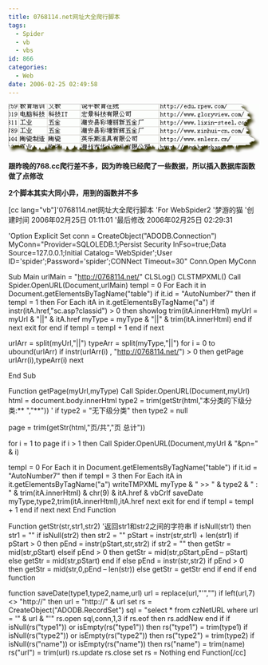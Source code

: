 ```yaml
---
title: 0768114.net网址大全爬行脚本
tags:
  - Spider
  - vb
  - vbs
id: 866
categories:
  - Web
date: 2006-02-25 02:49:58
---
```


![](/images/2006/02/25_2006-2-225454264_12714.gif)

**跟昨晚的768.cc爬行差不多，因为昨晚已经爬了一些数据，所以插入数据库函数做了点修改**

**2个脚本其实大同小异，用到的函数并不多**

[cc lang="vb"]'0768114.net网址大全爬行脚本
'For WebSpider2
'梦游的猫
'创建时间 2006年02月25日 01:11:01
'最后修改 2006年02月25日 02:29:31

'Option Explicit
Set conn = CreateObject("ADODB.Connection")
MyConn="Provider=SQLOLEDB.1;Persist Security InFso=true;Data Source=127.0.0.1;Initial Catalog='WebSpider';User ID='spider';Password='spider';CONNect Timeout=30"
Conn.Open MyConn

Sub Main
 urlMain = "http://0768114.net/"
 CLSLog()
 CLSTMPXML()
 Call Spider.OpenURL(Document,urlMain)
 tempI = 0
 For Each it in Document.getElementsByTagName("table")
  if it.id = "AutoNumber7" then
   if  tempI = 1 then
    For Each itA in it.getElementsByTagName("a")
     if instr(itA.href,"sc.asp?classid") > 0 then
      showlog trim(itA.innerHtml)
      myUrl = myUrl & "||" & itA.href
      myType = myType & "||" & trim(itA.innerHtml)
     end if
    next
    exit for
   end if
   tempI = tempI + 1
  end if
 next

 urlArr = split(myUrl,"||")
 typeArr = split(myType,"||")
 for i = 0 to ubound(urlArr)
  if instr(urlArr(i) , "http://0768114.net/") > 0 then getPage urlArr(i),typeArr(i)
 next

End Sub

Function getPage(myUrl,myType)
 Call Spider.OpenURL(Document,myUrl)
 html = document.body.innerHtml
 type2 = trim(getStr(html,"本分类的下级分类:** ","**"))
' if type2 = "无下级分类" then type2 = null

 page = trim(getStr(html,"页/共","页 总计"))

 for i = 1 to page
  if i > 1 then Call Spider.OpenURL(Document,myUrl & "&pn=" & i)

  tempI = 0
  For Each it in Document.getElementsByTagName("table")
   if it.id = "AutoNumber7" then
    if tempI = 3 then
     For Each itA in it.getElementsByTagName("a")
       writeTMPXML myType & " >> " & type2 & " : " & trim(itA.innerHtml) & chr(9) & itA.href & vbCrlf
       saveDate myType,type2,trim(itA.innerHtml),itA.href
     next
     exit for
    end if
    tempI = tempI + 1
   end if
  next
 next
End Function

Function getStr(str,str1,str2)  '返回str1和str2之间的字符串
 if isNull(str1) then str1 = ""
 if isNull(str2) then str2 = ""
 pStart = instr(str,str1) + len(str1)
 if pStart > 0 then
  pEnd = instr(pStart,str,str2)
  if str2 = "" then
   getStr = mid(str,pStart)
  elseif pEnd > 0 then
   getStr = mid(str,pStart,pEnd – pStart)
  else
   getStr = mid(str,pStart)
  end if
 else
  pEnd = instr(str,str2)
  if pEnd > 0 then
   getStr = mid(str,0,pEnd – len(str))
  else
   getStr = getStr
  end if
 end if
end function

function saveDate(type1,type2,name,url)
 url = replace(url,"'","")
 if left(url,7) <> "http://" then url = "http://" & url
 set rs = CreateObject("ADODB.RecordSet")
 sql = "select * from czNetURL where url = '" & url & "'"
 rs.open sql,conn,1,3
 if rs.eof then
  rs.addNew
 end if
 if isNull(rs("type1")) or isEmpty(rs("type1")) then rs("type1") = trim(type1)
 if isNull(rs("type2")) or isEmpty(rs("type2")) then rs("type2") = trim(type2)
 if isNull(rs("name")) or isEmpty(rs("name")) then rs("name") = trim(name)
 rs("url") = trim(url)
 rs.update
 rs.close
 set rs = Nothing
end Function[/cc]